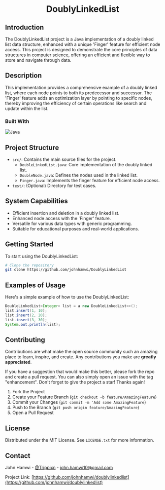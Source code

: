 <!-- HEADER: Title of the project -->
<h1 align="center">DoublyLinkedList</h1>

<!-- INTRODUCTION: Brief introduction about the project, its inspiration, and purpose -->
## Introduction
The DoublyLinkedList project is a Java implementation of a doubly linked list data structure, enhanced with a unique 'Finger' feature for efficient node access. This project is designed to demonstrate the core principles of data structures in computer science, offering an efficient and flexible way to store and navigate through data.

<!-- DESCRIPTION: Detailed description of the project, its features, and functionalities -->
## Description
This implementation provides a comprehensive example of a doubly linked list, where each node points to both its predecessor and successor. The 'Finger' feature adds an optimization layer by pointing to specific nodes, thereby improving the efficiency of certain operations like search and update within the list.

<!-- BUILT WITH: Technologies and tools used in the project -->
### Built With
![Java](https://img.shields.io/badge/java-%23ED8B00.svg?style=for-the-badge&logo=openjdk&logoColor=white)

<!-- PROJECT STRUCTURE: Overview of the project's structure and main components -->
## Project Structure
- `src/`: Contains the main source files for the project.
  - `DoubleLinkedList.java`: Core implementation of the doubly linked list.
  - `DoubleNode.java`: Defines the nodes used in the linked list.
  - `Finger.java`: Implements the finger feature for efficient node access.
- `test/`: (Optional) Directory for test cases.

<!-- SYSTEM CAPABILITIES: A list of features and capabilities of the project -->
## System Capabilities
- Efficient insertion and deletion in a doubly linked list.
- Enhanced node access with the 'Finger' feature.
- Versatile for various data types with generic programming.
- Suitable for educational purposes and real-world applications.

<!-- GETTING STARTED: Instructions on setting up and starting the project -->
## Getting Started
To start using the DoublyLinkedList:
```bash
# Clone the repository
git clone https://github.com/johnhamwi/DoublyLinkedList
```

<!-- EXAMPLES OF USAGE: Examples showing how to use the project -->
## Examples of Usage
Here's a simple example of how to use the DoublyLinkedList:

```java
DoubleLinkedList<Integer> list = a new DoubleLinkedList<>();
list.insert(1, 10);
list.insert(2, 20);
list.insert(3, 30);
System.out.println(list);
```

<!-- CONTRIBUTING: Guidelines for contributing to the project -->
## Contributing
Contributions are what make the open source community such an amazing place to learn, inspire, and create. Any contributions you make are **greatly appreciated**.

If you have a suggestion that would make this better, please fork the repo and create a pull request. You can also simply open an issue with the tag "enhancement".
Don't forget to give the project a star! Thanks again!

1. Fork the Project
2. Create your Feature Branch (`git checkout -b feature/AmazingFeature`)
3. Commit your Changes (`git commit -m 'Add some AmazingFeature`)
4. Push to the Branch (`git push origin feature/AmazingFeature`)
5. Open a Pull Request
   
<!-- LICENSE: Information about the project's license -->
## License
Distributed under the MIT License. See `LICENSE.txt` for more information.

<!-- CONTACT: Contact information for the project maintainer -->
## Contact
John Hamwi - [@Trippixn](https://twitter.com/trippixn) - john.hamwi10@gmail.com

Project Link: [https://github.com/johnhamwi/doublylinkedlist](https://github.com/johnhamwi/doublylinkedlist)
